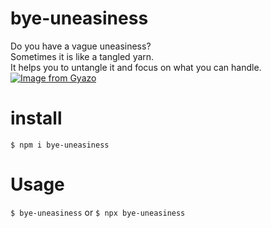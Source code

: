 # bye-uneasiness
Do you have a vague uneasiness?<br>
Sometimes it is like a tangled yarn.<br>
It helps you to untangle it and focus on what you can handle.
<br>
[![Image from Gyazo](https://i.gyazo.com/175302b929f4a687719d48c277cd5429.gif)](https://gyazo.com/175302b929f4a687719d48c277cd5429)

# install
`$ npm i bye-uneasiness`

# Usage
`$ bye-uneasiness`
or
`$ npx bye-uneasiness`
